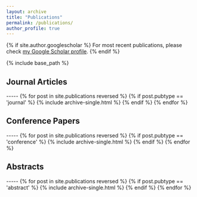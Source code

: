 ```yaml
---
layout: archive
title: "Publications"
permalink: /publications/
author_profile: true
---
```


{% if site.author.googlescholar %}
  For most recent publications, please check <a href="{{ site.author.googlescholar }}">my Google Scholar profile</a>.
{% endif %}

{% include base_path %}

<h2>Journal Articles</h2>
-----
{% for post in site.publications reversed %}
  {% if post.pubtype == 'journal' %}
      {% include archive-single.html %}
  {% endif %}
{% endfor %}


<h2>Conference Papers</h2>
-----
{% for post in site.publications reversed %}
  {% if post.pubtype == 'conference' %}
      {% include archive-single.html %}
  {% endif %}
{% endfor %}

<h2>Abstracts</h2>
-----
{% for post in site.publications reversed %}
  {% if post.pubtype == 'abstract' %}
      {% include archive-single.html %}
  {% endif %}
{% endfor %}
